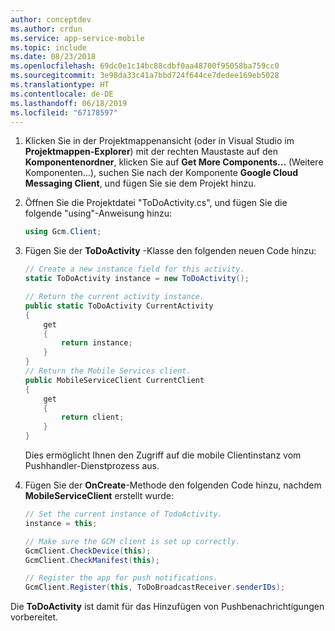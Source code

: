 ```yaml
---
author: conceptdev
ms.author: crdun
ms.service: app-service-mobile
ms.topic: include
ms.date: 08/23/2018
ms.openlocfilehash: 69dc0e1c14bc88cdbf0aa48700f95058ba759cc0
ms.sourcegitcommit: 3e98da33c41a7bbd724f644ce7dedee169eb5028
ms.translationtype: HT
ms.contentlocale: de-DE
ms.lasthandoff: 06/18/2019
ms.locfileid: "67178597"
---
```

1. Klicken Sie in der Projektmappenansicht (oder in Visual Studio im **Projektmappen-Explorer**) mit der rechten Maustaste auf den **Komponentenordner**, klicken Sie auf **Get More Components...** (Weitere Komponenten...), suchen Sie nach der Komponente **Google Cloud Messaging Client**, und fügen Sie sie dem Projekt hinzu.
2. Öffnen Sie die Projektdatei "ToDoActivity.cs", und fügen Sie die folgende "using"-Anweisung hinzu:

    ```csharp
    using Gcm.Client;
    ```

3. Fügen Sie der **ToDoActivity** -Klasse den folgenden neuen Code hinzu: 

    ```csharp
    // Create a new instance field for this activity.
    static ToDoActivity instance = new ToDoActivity();

    // Return the current activity instance.
    public static ToDoActivity CurrentActivity
    {
        get
        {
            return instance;
        }
    }
    // Return the Mobile Services client.
    public MobileServiceClient CurrentClient
    {
        get
        {
            return client;
        }
    }
    ```

    Dies ermöglicht Ihnen den Zugriff auf die mobile Clientinstanz vom Pushhandler-Dienstprozess aus.
4. Fügen Sie der **OnCreate**-Methode den folgenden Code hinzu, nachdem **MobileServiceClient** erstellt wurde:

    ```csharp
    // Set the current instance of TodoActivity.
    instance = this;

    // Make sure the GCM client is set up correctly.
    GcmClient.CheckDevice(this);
    GcmClient.CheckManifest(this);

    // Register the app for push notifications.
    GcmClient.Register(this, ToDoBroadcastReceiver.senderIDs);
    ```

Die **ToDoActivity** ist damit für das Hinzufügen von Pushbenachrichtigungen vorbereitet.
